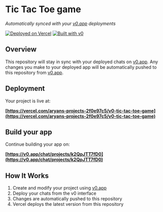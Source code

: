 # Tic Tac Toe game

*Automatically synced with your [v0.app](https://v0.app) deployments*

[![Deployed on Vercel](https://img.shields.io/badge/Deployed%20on-Vercel-black?style=for-the-badge&logo=vercel)](https://vercel.com/aryans-projects-2f0e97c5/v0-tic-tac-toe-game)
[![Built with v0](https://img.shields.io/badge/Built%20with-v0.app-black?style=for-the-badge)](https://v0.app/chat/projects/k2QpJTT7fD0)

## Overview

This repository will stay in sync with your deployed chats on [v0.app](https://v0.app).
Any changes you make to your deployed app will be automatically pushed to this repository from [v0.app](https://v0.app).

## Deployment

Your project is live at:

**[https://vercel.com/aryans-projects-2f0e97c5/v0-tic-tac-toe-game](https://vercel.com/aryans-projects-2f0e97c5/v0-tic-tac-toe-game)**

## Build your app

Continue building your app on:

**[https://v0.app/chat/projects/k2QpJTT7fD0](https://v0.app/chat/projects/k2QpJTT7fD0)**

## How It Works

1. Create and modify your project using [v0.app](https://v0.app)
2. Deploy your chats from the v0 interface
3. Changes are automatically pushed to this repository
4. Vercel deploys the latest version from this repository
